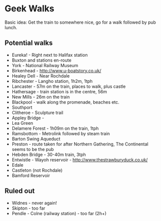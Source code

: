 # Geek Walks

Basic idea: Get the train to somewhere nice, go for a walk followed by pub lunch.

## Potential walks

 * Eureka! - Right next to Halifax station
 * Buxton and stations en-route
 * York - National Railway Museum
 * Birkenhead - http://www.u-boatstory.co.uk/
 * Healey Dell - Near Rochdale
 * Ribchester - Langho station, 1h2m, 1tph
 * Lancaster - 57m on the train, places to walk, plus castle
 * Hathersage - train station is in the centre, 56m
 * New Mills - 26m on the train
 * Blackpool - walk along the promenade, beaches etc.
 * Southport
 * Clitheroe - Sculpture trail
 * Appley Bridge -
 * Lea Green
 * Delamere Forest - 1h09m on the train, 1tph
 * Ramsbottom - Metrolink followed by steam train
 * Barton Swing Aqueduct
 * Preston - route taken for after Northern Gathering, The Continental seems to be the pub
 * Hebden Bridge - 30-40m train, 3tph
 * Entwistle - Wayoh reservoir - http://www.thestrawburyduck.co.uk/
 * Edale
 * Castleton (not Rochdale)
 * Bamford Reservoir

## Ruled out

 * Widnes - never again!
 * Skipton - too far
 * Pendle - Colne (railway station) - too far (2h+)
